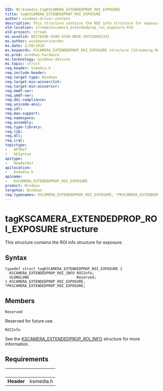 ```yaml
---
UID: NS:ksmedia.tagKSCAMERA_EXTENDEDPROP_ROI_EXPOSURE
title: tagKSCAMERA_EXTENDEDPROP_ROI_EXPOSURE
author: windows-driver-content
description: This structure contains the ROI info structure for exposure.
old-location: stream\kscamera_extendedprop_roi_exposure.htm
old-project: stream
ms.assetid: DE57E69E-6589-4336-BB3E-50715D6D5332
ms.author: windowsdriverdev
ms.date: 2/20/2018
ms.keywords: KSCAMERA_EXTENDEDPROP_ROI_EXPOSURE structure [Streaming Media Devices], tagKSCAMERA_EXTENDEDPROP_ROI_EXPOSURE, stream.kscamera_extendedprop_roi_exposure, PKSCAMERA_EXTENDEDPROP_ROI_EXPOSURE structure pointer [Streaming Media Devices], *PKSCAMERA_EXTENDEDPROP_ROI_EXPOSURE, ksmedia/KSCAMERA_EXTENDEDPROP_ROI_EXPOSURE, KSCAMERA_EXTENDEDPROP_ROI_EXPOSURE, PKSCAMERA_EXTENDEDPROP_ROI_EXPOSURE, ksmedia/PKSCAMERA_EXTENDEDPROP_ROI_EXPOSURE
ms.prod: windows-hardware
ms.technology: windows-devices
ms.topic: struct
req.header: ksmedia.h
req.include-header: 
req.target-type: Windows
req.target-min-winverclnt: 
req.target-min-winversvr: 
req.kmdf-ver: 
req.umdf-ver: 
req.ddi-compliance: 
req.unicode-ansi: 
req.idl: 
req.max-support: 
req.namespace: 
req.assembly: 
req.type-library: 
req.lib: 
req.dll: 
req.irql: 
topictype:
-	APIRef
-	kbSyntax
apitype:
-	HeaderDef
apilocation:
-	Ksmedia.h
apiname:
-	KSCAMERA_EXTENDEDPROP_ROI_EXPOSURE
product: Windows
targetos: Windows
req.typenames: KSCAMERA_EXTENDEDPROP_ROI_EXPOSURE, *PKSCAMERA_EXTENDEDPROP_ROI_EXPOSURE
---
```


# tagKSCAMERA_EXTENDEDPROP_ROI_EXPOSURE structure
This structure contains the ROI info structure for exposure.

## Syntax
````
typedef struct tagKSCAMERA_EXTENDEDPROP_ROI_EXPOSURE {
  KSCAMERA_EXTENDEDPROP_ROI_INFO ROIInfo;
  ULONGLONG                      Reserved;
} KSCAMERA_EXTENDEDPROP_ROI_EXPOSURE, *PKSCAMERA_EXTENDEDPROP_ROI_EXPOSURE;
````

## Members


`Reserved`

Reserved for future use.

`ROIInfo`

See the <a href="..\ksmedia\ns-ksmedia-tagkscamera_extendedprop_roi_info.md">KSCAMERA_EXTENDEDPROP_ROI_INFO</a> structure for more information.


## Requirements
| &nbsp; | &nbsp; |
| ---- |:---- |
| **Header** | ksmedia.h |